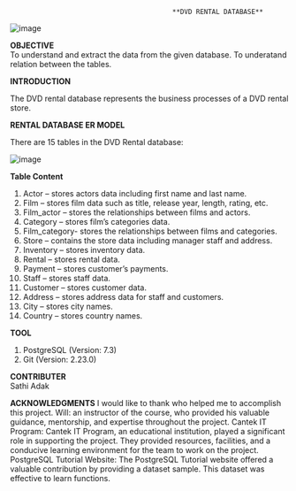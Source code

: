                                              **DVD RENTAL DATABASE**

![image](https://github.com/Sathiadak/Project/assets/141050291/7b6b6ed0-8fc3-4e72-82a7-53fc0844cd36)

  **OBJECTIVE**       
To understand and extract the data from the given database.
To underatand relation between the tables.

  **INTRODUCTION**      

The DVD rental database represents the business processes of a DVD rental store. 

  **RENTAL DATABASE ER MODEL**           

There are 15 tables in the DVD Rental database:

![image](https://github.com/Sathiadak/Project/assets/141050291/68d88cb6-79e1-4b96-b152-500a23cba616)

  **Table Content**      
1.  Actor – stores actors data including first name and last name.       
2.  Film – stores film data such as title, release year, length, rating, etc.        
3.  Film_actor – stores the relationships between films and actors.       
4.  Category – stores film’s categories data.       
5.  Film_category- stores the relationships between films and categories.       
6.  Store – contains the store data including manager staff and address.       
7.  Inventory – stores inventory data.      
8.  Rental – stores rental data.      
9.  Payment – stores customer’s payments.      
10. Staff – stores staff data.     
11. Customer – stores customer data.      
12. Address – stores address data for staff and customers.     
13. City – stores city names.        
14. Country – stores country names.       

  **TOOL**      
1. PostgreSQL (Version: 7.3)   
2. Git (Version: 2.23.0)

  **CONTRIBUTER**  
  Sathi Adak

  **ACKNOWLEDGMENTS**
I would like to thank who helped me to accomplish this project.
Will: an instructor of the course, who provided his valuable guidance, mentorship, and expertise throughout the project. 
Cantek IT Program: Cantek IT Program, an educational institution, played a significant role in supporting the project. They provided resources, facilities, and a conducive learning environment for the team to work on the project.
PostgreSQL Tutorial Website: The PostgreSQL Tutorial website offered a valuable contribution by providing a dataset sample. This dataset was effective to learn functions.

 
